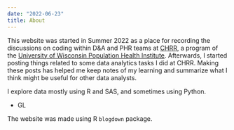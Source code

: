 ```yaml
---
date: "2022-06-23"
title: About
---
```


This website was started in Summer 2022 as a place for recording the discussions on coding within D&A and PHR teams at [CHRR](https://www.countyhealthrankings.org/), a program of the [University of Wisconsin Population Health Institute](https://uwphi.pophealth.wisc.edu/). Afterwards, I started posting things related to some data analytics tasks I did at CHRR. Making these posts has helped me keep notes of my learning and summarize what I think might be useful for other data analysts. 

I explore data mostly using R and SAS, and sometimes using Python. 

- GL   

The website was made using R `blogdown` package.
